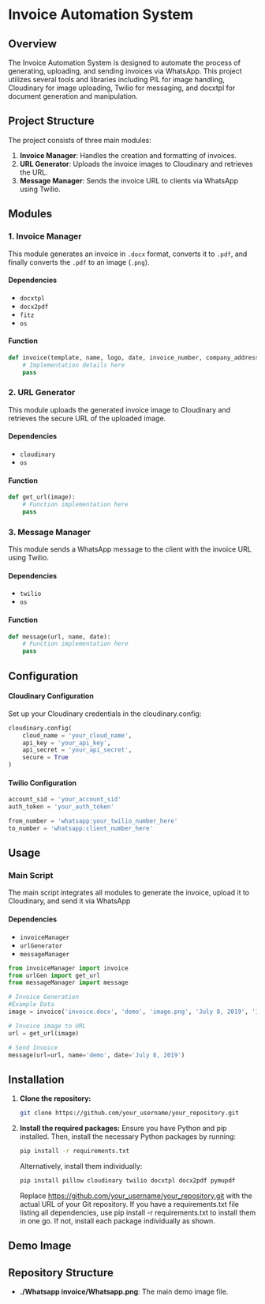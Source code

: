 # Invoice Automation System

## Overview

The Invoice Automation System is designed to automate the process of generating, uploading, and sending invoices via WhatsApp. This project utilizes several tools and libraries including PIL for image handling, Cloudinary for image uploading, Twilio for messaging, and docxtpl for document generation and manipulation.

## Project Structure

The project consists of three main modules:

1. **Invoice Manager**: Handles the creation and formatting of invoices.
2. **URL Generator**: Uploads the invoice images to Cloudinary and retrieves the URL.
3. **Message Manager**: Sends the invoice URL to clients via WhatsApp using Twilio.

## Modules

### 1. Invoice Manager

This module generates an invoice in `.docx` format, converts it to `.pdf`, and finally converts the `.pdf` to an image (`.png`).

#### Dependencies

- `docxtpl`
- `docx2pdf`
- `fitz`
- `os`

#### Function

```python
def invoice(template, name, logo, date, invoice_number, company_address, invoice_to, amount):
    # Implementation details here
    pass
```

### 2. URL Generator 
This module uploads the generated invoice image to Cloudinary and retrieves the secure URL of the uploaded image.

#### Dependencies
- `cloudinary`
- `os`

#### Function

```python
def get_url(image):
    # Function implementation here
    pass
```

### 3. Message Manager
This module sends a WhatsApp message to the client with the invoice URL using Twilio.

#### Dependencies
- `twilio`
- `os`

#### Function
```python
def message(url, name, date):
    # Function implementation here
    pass
```

## Configuration
#### Cloudinary Configuration
Set up your Cloudinary credentials in the cloudinary.config:


```python
cloudinary.config(
    cloud_name = 'your_cloud_name', 
    api_key = 'your_api_key', 
    api_secret = 'your_api_secret', 
    secure = True
)
```

#### Twilio Configuration
```python
account_sid = 'your_account_sid' 
auth_token = 'your_auth_token'

from_number = 'whatsapp:your_twilio_number_here' 
to_number = 'whatsapp:client_number_here'
```
## Usage
### Main Script
The main script integrates all modules to generate the invoice, upload it to Cloudinary, and send it via WhatsApp

#### Dependencies

- `invoiceManager`
- `urlGenerator`
- `messageManager`

```python
from invoiceManager import invoice
from urlGen import get_url
from messageManager import message

# Invoice Generation
#Example Data
image = invoice('invoice.docx', 'demo', 'image.png', 'July 8, 2019', '1234', 'company address', 'invoice to address', '1000.00')

# Invoice image to URL
url = get_url(image)

# Send Invoice
message(url=url, name='demo', date='July 8, 2019')
```

## Installation

1. **Clone the repository:**
   ```bash
   git clone https://github.com/your_username/your_repository.git
   ```
2. **Install the required packages:**
   Ensure you have Python and pip installed. Then, install the necessary Python packages by running:
   ```bash
   pip install -r requirements.txt
   ```
   Alternatively, install them individually:
   ```bash
   pip install pillow cloudinary twilio docxtpl docx2pdf pymupdf
   ```
   Replace https://github.com/your_username/your_repository.git with the actual URL of your Git repository. If you have a requirements.txt file listing all dependencies, use pip install -r requirements.txt to install them in one go. If not, install each package individually as shown.


## Demo Image
## Repository Structure
- **./Whatsapp invoice/Whatsapp.png**: The main demo image file.
